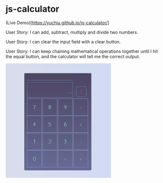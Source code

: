 # js-calculator

(Live Demo)[https://yuchiu.github.io/js-calculator/]

User Story: I can add, subtract, multiply and divide two numbers.

User Story: I can clear the input field with a clear button.

User Story: I can keep chaining mathematical operations together until I hit the equal button, and the calculator will tell me the correct output.

![alt text](https://github.com/yuchiu/js-calculator/blob/master/599cb34fbd47e029773160.gif) 

